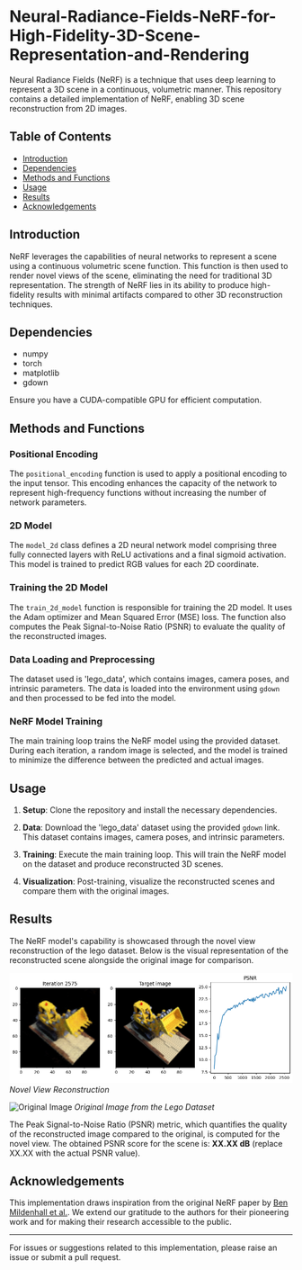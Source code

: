 # Neural-Radiance-Fields-NeRF-for-High-Fidelity-3D-Scene-Representation-and-Rendering

Neural Radiance Fields (NeRF) is a technique that uses deep learning to represent a 3D scene in a continuous, volumetric manner. This repository contains a detailed implementation of NeRF, enabling 3D scene reconstruction from 2D images.

## Table of Contents

- [Introduction](#introduction)
- [Dependencies](#dependencies)
- [Methods and Functions](#methods-and-functions)
- [Usage](#usage)
- [Results](#results)
- [Acknowledgements](#acknowledgements)

## Introduction

NeRF leverages the capabilities of neural networks to represent a scene using a continuous volumetric scene function. This function is then used to render novel views of the scene, eliminating the need for traditional 3D representation. The strength of NeRF lies in its ability to produce high-fidelity results with minimal artifacts compared to other 3D reconstruction techniques.

## Dependencies

- numpy
- torch
- matplotlib
- gdown

Ensure you have a CUDA-compatible GPU for efficient computation.

## Methods and Functions

### Positional Encoding

The `positional_encoding` function is used to apply a positional encoding to the input tensor. This encoding enhances the capacity of the network to represent high-frequency functions without increasing the number of network parameters.

### 2D Model

The `model_2d` class defines a 2D neural network model comprising three fully connected layers with ReLU activations and a final sigmoid activation. This model is trained to predict RGB values for each 2D coordinate.

### Training the 2D Model

The `train_2d_model` function is responsible for training the 2D model. It uses the Adam optimizer and Mean Squared Error (MSE) loss. The function also computes the Peak Signal-to-Noise Ratio (PSNR) to evaluate the quality of the reconstructed images.

### Data Loading and Preprocessing

The dataset used is 'lego_data', which contains images, camera poses, and intrinsic parameters. The data is loaded into the environment using `gdown` and then processed to be fed into the model.

### NeRF Model Training

The main training loop trains the NeRF model using the provided dataset. During each iteration, a random image is selected, and the model is trained to minimize the difference between the predicted and actual images.

## Usage

1. **Setup**:
   Clone the repository and install the necessary dependencies.

2. **Data**:
   Download the 'lego_data' dataset using the provided `gdown` link. This dataset contains images, camera poses, and intrinsic parameters.

3. **Training**:
   Execute the main training loop. This will train the NeRF model on the dataset and produce reconstructed 3D scenes.

4. **Visualization**:
   Post-training, visualize the reconstructed scenes and compare them with the original images.
## Results

The NeRF model's capability is showcased through the novel view reconstruction of the lego dataset. Below is the visual representation of the reconstructed scene alongside the original image for comparison.

![Novel View](https://github.com/Parthsanghavi31/Neural-Radiance-Fields-NeRF-for-High-Fidelity-3D-Scene-Representation-and-Rendering/blob/main/3D_Test_image_PSNR.png)
*Novel View Reconstruction*

![Original Image](./path_to_original_image.jpg)
*Original Image from the Lego Dataset*

The Peak Signal-to-Noise Ratio (PSNR) metric, which quantifies the quality of the reconstructed image compared to the original, is computed for the novel view. The obtained PSNR score for the scene is: **XX.XX dB** (replace XX.XX with the actual PSNR value).


## Acknowledgements

This implementation draws inspiration from the original NeRF paper by [Ben Mildenhall et al.](https://arxiv.org/abs/2003.08934). We extend our gratitude to the authors for their pioneering work and for making their research accessible to the public.

---

For issues or suggestions related to this implementation, please raise an issue or submit a pull request.

